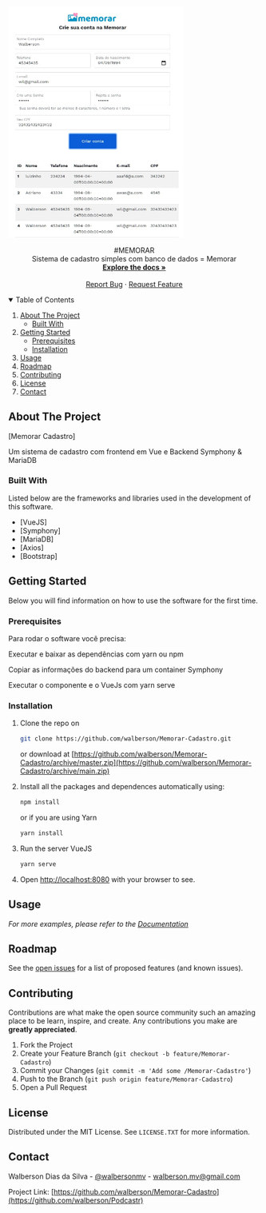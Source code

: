 <img src="./public/example.jpg" alt="example" width="350"/>
 <p align="center">
  #MEMORAR
  <br />
    Sistema de cadastro simples com banco de dados = Memorar
    <br />
    <a href="https://github.com/walberson/Memorar-Cadastro"><strong>Explore the docs »</strong></a>
    <br />
    <br />
    <a href="https://github.com/walberson/Memorar-Cadastro/issues">Report Bug</a>
    ·
    <a href="https://github.com/walberson/Memorar-Cadastro/issues">Request Feature</a>
  </p>
</p>



<!-- TABLE OF CONTENTS -->
<details open="open">
  <summary>Table of Contents</summary>
  <ol>
    <li>
      <a href="#about-the-project">About The Project</a>
      <ul>
        <li><a href="#built-with">Built With</a></li>
      </ul>
    </li>
    <li>
      <a href="#getting-started">Getting Started</a>
      <ul>
        <li><a href="#prerequisites">Prerequisites</a></li>
        <li><a href="#installation">Installation</a></li>
      </ul>
    </li>
    <li><a href="#usage">Usage</a></li>
    <li><a href="#roadmap">Roadmap</a></li>
    <li><a href="#contributing">Contributing</a></li>
    <li><a href="#license">License</a></li>
    <li><a href="#contact">Contact</a></li>
  </ol>
</details>



<!-- ABOUT THE PROJECT -->
## About The Project

[Memorar Cadastro]

  <p>
  Um sistema de cadastro com frontend em Vue e Backend Symphony & MariaDB </p>


  
  
### Built With

Listed below are the frameworks and libraries used in the development of this software.
* [VueJS]
* [Symphony]
* [MariaDB]
* [Axios]
* [Bootstrap]



<!-- GETTING STARTED -->
## Getting Started

Below you will find information on how to use the software for the first time. 

### Prerequisites

<p>Para rodar o software você precisa:</p>
<p>Executar e baixar as dependências com yarn ou npm</p>
<p>Copiar as informações do backend para um container Symphony</p>
<p>Executar o componente e o VueJs com yarn serve</p>

### Installation

1. Clone the repo on
   ```sh
   git clone https://github.com/walberson/Memorar-Cadastro.git
   ```
   or download at [https://github.com/walberson/Memorar-Cadastro/archive/master.zip](https://github.com/walberson/Memorar-Cadastro/archive/main.zip)

3. Install all the packages and dependences automatically using:
      ```sh
   npm install
   ```
   or if you are using Yarn
      ```sh
   yarn install
   ```

4. Run the server VueJS
      ```sh
   yarn serve
   ```

7. Open [http://localhost:8080](http://localhost:8080) with your browser to see.

<!-- USAGE EXAMPLES -->
## Usage



_For more examples, please refer to the [Documentation](https://github.com/walberson/Memorar-Cadastro)_



<!-- ROADMAP -->
## Roadmap

See the [open issues](https://github.com/walberson/Memorar-Cadastro/issues) for a list of proposed features (and known issues).



<!-- CONTRIBUTING -->
## Contributing

Contributions are what make the open source community such an amazing place to be learn, inspire, and create. Any contributions you make are **greatly appreciated**.

1. Fork the Project
2. Create your Feature Branch (`git checkout -b feature/Memorar-Cadastro`)
3. Commit your Changes (`git commit -m 'Add some /Memorar-Cadastro'`)
4. Push to the Branch (`git push origin feature/Memorar-Cadastro`)
5. Open a Pull Request



<!-- LICENSE -->
## License

Distributed under the MIT License. See `LICENSE.TXT` for more information.



<!-- CONTACT -->
## Contact

Walberson Dias da Silva - [@walbersonmv](https://twitter.com/walbersonmv) - walberson.mv@gmail.com

Project Link: [https://github.com/walberson/Memorar-Cadastro](https://github.com/walberson/Podcastr)
